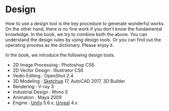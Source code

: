 # Design



How to use a design tool is the key procedure to generate wonderful works. On the other hand, there is no fine work if you don't know the fundamental knowledge. In the book, we try to combine both the above. You can understand the design rules by using design tools. Or you can find out the operating process as the dictionary. Please enjoy it.



In the book, we introduce the following design tools.

* 2D Image Processing : Photoshop CS6
* 2D Vector Design : Illustrator CS6
* Vedio Editing : OpenShot 2.4
* 3D Modeling : [Sketchup](sketchup/) 17, AutoCAD 2017, 3D Builder
* Rendering : V-ray 3
* Industrial Design : Rhino 5
* Animation : Maya 2009
* Engine : [Unity](unity/) 5.6.x, [Unreal](unreal/) 4.x


